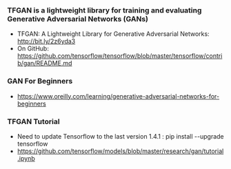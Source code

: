 
### TFGAN is a lightweight library for training and evaluating Generative Adversarial Networks (GANs)
* TFGAN: A Lightweight Library for Generative Adversarial Networks: http://bit.ly/2z6yda3
* On GitHub:  https://github.com/tensorflow/tensorflow/blob/master/tensorflow/contrib/gan/README.md

### GAN For Beginners 
* https://www.oreilly.com/learning/generative-adversarial-networks-for-beginners

### TFGAN Tutorial 
* Need to update Tensorflow to the last version 1.4.1 : pip install --upgrade tensorflow 
* https://github.com/tensorflow/models/blob/master/research/gan/tutorial.ipynb




